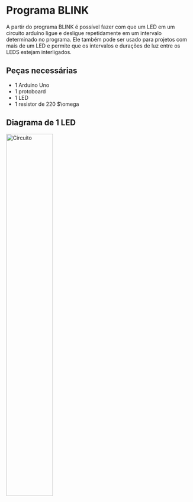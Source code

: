 # Programa BLINK
A partir do programa BLINK é possível fazer com que um LED em um circuito arduíno ligue e desligue repetidamente em um intervalo determinado no programa. Ele também pode ser usado para projetos com mais de um LED e permite que os intervalos e durações de luz entre os LEDS estejam interligados.
## Peças necessárias
- 1 Arduíno Uno
- 1 protoboard
- 1 LED
- 1 resistor de 220 $\omega 
## Diagrama de 1 LED
<img src="https://github.com/user-attachments/assets/6fd34156-748f-4cbd-9b1a-34b5df9325c5" alt="Circuito" width="50%">
